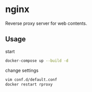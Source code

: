 # nginx

Reverse proxy server for web contents.

## Usage

start

```bash
docker-compose up --build -d
```

change settings

```bash
vim conf.d/default.conf
docker restart rproxy
```
